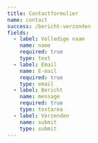 ```yaml
---
title: Contactformulier
name: contact
success: /bericht-verzonden
fields:
  - label: Volledige naam
    name: name
    required: true
    type: text
  - label: Email
    name: E-mail
    required: true
    type: email
  - label: Bericht
    name: message
    required: true
    type: textarea
  - label: Verzenden
    name: submit
    type: submit
---
```



